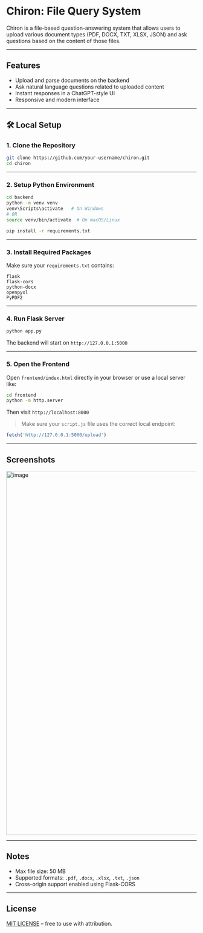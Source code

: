 # Chiron: File Query System

Chiron is a file-based question-answering system that allows users to upload various document types (PDF, DOCX, TXT, XLSX, JSON) and ask questions based on the content of those files.

---

## Features

- Upload and parse documents on the backend
- Ask natural language questions related to uploaded content
- Instant responses in a ChatGPT-style UI
- Responsive and modern interface

---

## 🛠 Local Setup

### 1. Clone the Repository

```bash
git clone https://github.com/your-username/chiron.git
cd chiron
```

---

### 2. Setup Python Environment

```bash
cd backend
python -m venv venv
venv\Scripts\activate   # On Windows
# OR
source venv/bin/activate  # On macOS/Linux

pip install -r requirements.txt
```

---

### 3. Install Required Packages

Make sure your `requirements.txt` contains:

```
flask
flask-cors
python-docx
openpyxl
PyPDF2
```

---

### 4. Run Flask Server

```bash
python app.py
```

The backend will start on `http://127.0.0.1:5000`

---

### 5. Open the Frontend

Open `frontend/index.html` directly in your browser or use a local server like:

```bash
cd frontend
python -m http.server
```

Then visit `http://localhost:8000`

> Make sure your `script.js` file uses the correct local endpoint:
```js
fetch('http://127.0.0.1:5000/upload')
```

---

## Screenshots

<img width="960" alt="image" src="https://ik.imagekit.io/Eattendancehostel23/Screenshot%202025-04-09%20170958.png?updatedAt=1744199300129">

---

## Notes

- Max file size: 50 MB
- Supported formats: `.pdf`, `.docx`, `.xlsx`, `.txt`, `.json`
- Cross-origin support enabled using Flask-CORS

---

## License

[MIT LICENSE](LICENSE) – free to use with attribution.
